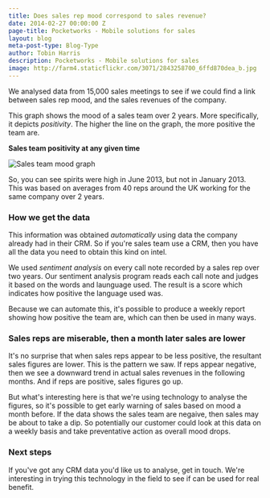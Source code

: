 ```yaml
---
title: Does sales rep mood correspond to sales revenue?
date: 2014-02-27 00:00:00 Z
page-title: Pocketworks - Mobile solutions for sales
layout: blog
meta-post-type: Blog-Type
author: Tobin Harris
description: Pocketworks - Mobile solutions for sales
image: http://farm4.staticflickr.com/3071/2843258700_6ffd870dea_b.jpg
---
```


We analysed data from 15,000 sales meetings to see if we could find a link between sales rep mood, and the sales revenues of the company.

<!--more-->

This graph shows the mood of a sales team over 2 years. More specifically, it depicts *positivity*. The higher the line on the graph, the more positive the team are.

**Sales team positivity at any given time**

![Sales team mood graph](http://magickly.afeld.me/?src=https://agilesurface-production.s3.amazonaws.com/images/f8b863e85e6705f3aeab9e1af75e3c51&thumb=750x400)

So, you can see spirits were high in June 2013, but not in January 2013. This was based on averages from 40 reps around the UK working for the same company over 2 years.

### How we get the data

This information was obtained *automatically* using data the company already had in their CRM. So if you're sales team use a CRM, then you have all the data you need to obtain this kind on intel.

We used *sentiment analysis* on every call note recorded by a sales rep over two years. Our sentiment analysis program reads each call note and judges it based on the words and launguage used. The result is a score which indicates how positive the language used was.

Because we can automate this, it's possible to produce a weekly report showing how positive the team are, which can then be used in many ways.

### Sales reps are miserable, then a month later sales are lower

It's no surprise that when sales reps appear to be less positive, the resultant sales figures are lower. This is the pattern we saw. If reps appear negative, then we see a downward trend in actual sales revenues in the following months. And if reps are positive, sales figures go up.

But what's interesting here is that we're using technology to analyse the figures, so it's possible to get early warning of sales based on mood a month before. If the data shows the sales team are negaive, then sales may be about to take a dip. So potentially our customer could look at this data on a weekly basis and take preventative action as overall mood drops.

### Next steps

If you've got any CRM data you'd like us to analyse, get in touch. We're interesting in trying this technology in the field to see if can be used for real benefit.